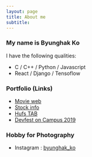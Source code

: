 ```yaml
---
layout: page
title: About me
subtitle: 
---
```


### My name is Byunghak Ko  
I have the following qualities:
- C / C++ / Python / Javascript
- React / Django / Tensoflow  

### Portfolio (Links)

- [Movie web](https://github.com/bengHak/react_movie)
- [Stock info](https://store.whale.naver.com/detail/onfnhemhancngkbgdffipihfgdlodfck)
- [Hufs TAB](https://github.com/bengHak/tab_hufs)
- [Devfest on Campus 2019](http://devfest2019.herokuapp.com/)



### Hobby for Photography
- Instagram : [byunghak_ko](https://www.instagram.com/byunghak_ko/)
